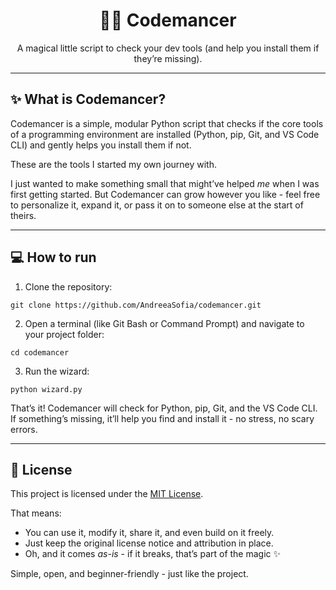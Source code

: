 <h1 align="center">🧙‍♀️ Codemancer</h1>

<p align="center">A magical little script to check your dev tools (and help you install them if they’re missing).</p>

---

## ✨ What is Codemancer?

Codemancer is a simple, modular Python script that checks if the core tools of a programming environment are installed (Python, pip, Git, and VS Code CLI) and gently helps you install them if not.

These are the tools I started my own journey with.

I just wanted to make something small that might’ve helped _me_ when I was first getting started.
But Codemancer can grow however you like - feel free to personalize it, expand it, or pass it on to someone else at the start of theirs.

---

## 💻 How to run

1. Clone the repository:

```
git clone https://github.com/AndreeaSofia/codemancer.git
```

2. Open a terminal (like Git Bash or Command Prompt) and navigate to your project folder:

```
cd codemancer
```

3. Run the wizard:

```
python wizard.py
```

That’s it! Codemancer will check for Python, pip, Git, and the VS Code CLI. If something’s missing, it’ll help you find and install it - no stress, no scary errors.

---

## 📜 License

This project is licensed under the [MIT License](LICENSE).

That means:
- You can use it, modify it, share it, and even build on it freely.
- Just keep the original license notice and attribution in place.
- Oh, and it comes *as-is* - if it breaks, that’s part of the magic ✨

Simple, open, and beginner-friendly - just like the project.
